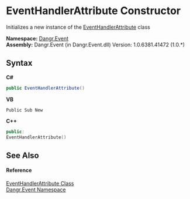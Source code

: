 # EventHandlerAttribute Constructor 
 

Initializes a new instance of the <a href="T_Dangr_Event_EventHandlerAttribute">EventHandlerAttribute</a> class

**Namespace:**&nbsp;<a href="N_Dangr_Event">Dangr.Event</a><br />**Assembly:**&nbsp;Dangr.Event (in Dangr.Event.dll) Version: 1.0.6381.41472 (1.0.*)

## Syntax

**C#**<br />
``` C#
public EventHandlerAttribute()
```

**VB**<br />
``` VB
Public Sub New
```

**C++**<br />
``` C++
public:
EventHandlerAttribute()
```


## See Also


#### Reference
<a href="T_Dangr_Event_EventHandlerAttribute">EventHandlerAttribute Class</a><br /><a href="N_Dangr_Event">Dangr.Event Namespace</a><br />